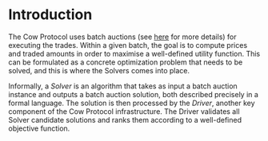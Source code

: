 # Introduction

The Cow Protocol uses batch auctions (see [here](../../1_overview/2_batch-auctions.md) for more details) for executing the trades. Within a given batch, the goal is to compute prices and traded amounts in order to maximise a well-defined utility function. This can be formulated as a concrete optimization problem that needs to be solved, and this is where the Solvers comes into place.

Informally, a _Solver_ is an algorithm that takes as input a batch auction instance and outputs a batch auction solution, both described precisely in a formal language. The solution is then processed by the _Driver_, another key component of the Cow Protocol infrastructure. The Driver validates all Solver candidate solutions and ranks them according to a well-defined objective function.
